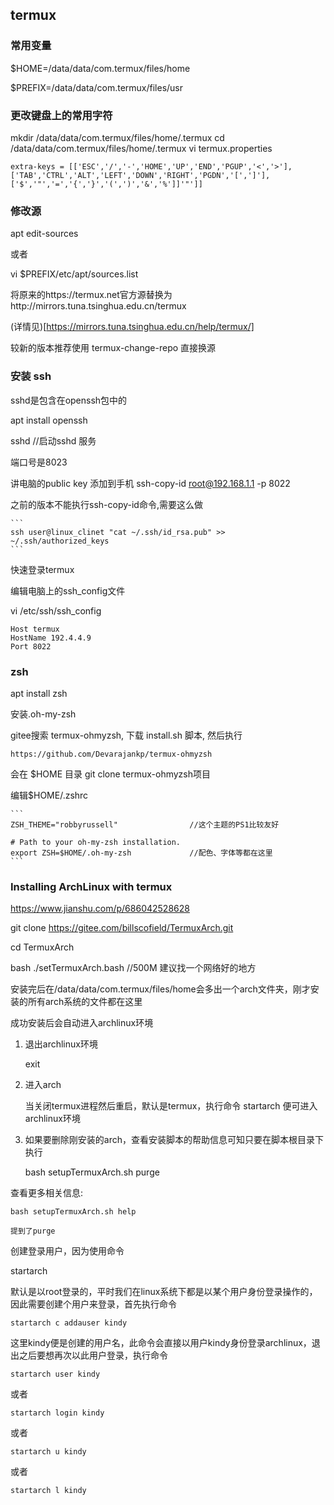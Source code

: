 
## termux

### 常用变量

$HOME=/data/data/com.termux/files/home

$PREFIX=/data/data/com.termux/files/usr


### 更改键盘上的常用字符

mkdir /data/data/com.termux/files/home/.termux
cd /data/data/com.termux/files/home/.termux
vi termux.properties

```
extra-keys = [['ESC','/','-','HOME','UP','END','PGUP','<','>'],['TAB','CTRL','ALT','LEFT','DOWN','RIGHT','PGDN','[',']'],['$','"','=','{','}','(',')','&','%']]'"']]

```

### 修改源

apt edit-sources

或者 

vi $PREFIX/etc/apt/sources.list

将原来的https://termux.net官方源替换为http://mirrors.tuna.tsinghua.edu.cn/termux


(详情见)[https://mirrors.tuna.tsinghua.edu.cn/help/termux/]

较新的版本推荐使用 termux-change-repo 直接换源


### 安装 ssh 

sshd是包含在openssh包中的

apt install openssh

sshd                //启动sshd 服务

端口号是8023


讲电脑的public key 添加到手机
ssh-copy-id root@192.168.1.1 -p 8022



之前的版本不能执行ssh-copy-id命令,需要这么做

    ```
    ssh user@linux_clinet "cat ~/.ssh/id_rsa.pub" >> ~/.ssh/authorized_keys
    ```

快速登录termux

编辑电脑上的ssh_config文件

vi /etc/ssh/ssh_config

```
Host termux
HostName 192.4.4.9
Port 8022
```



### zsh

apt install zsh

安装.oh-my-zsh

gitee搜索 termux-ohmyzsh, 下载 install.sh 脚本, 然后执行

    https://github.com/Devarajankp/termux-ohmyzsh

会在 $HOME 目录 git clone termux-ohmyzsh项目

编辑$HOME/.zshrc

    ```
    ZSH_THEME="robbyrussell"                //这个主题的PS1比较友好

    # Path to your oh-my-zsh installation.
    export ZSH=$HOME/.oh-my-zsh             //配色、字体等都在这里
    ```




### Installing ArchLinux with termux

https://www.jianshu.com/p/686042528628


git clone https://gitee.com/billscofield/TermuxArch.git

cd TermuxArch

bash ./setTermuxArch.bash   //500M 建议找一个网络好的地方

安装完后在/data/data/com.termux/files/home会多出一个arch文件夹，刚才安装的所有arch系统的文件都在这里

成功安装后会自动进入archlinux环境

1. 退出archlinux环境
    
    exit

1. 进入arch
    
    当关闭termux进程然后重启，默认是termux，执行命令 startarch 便可进入archlinux环境

1. 如果要删除刚安装的arch，查看安装脚本的帮助信息可知只要在脚本根目录下执行

    bash setupTermuxArch.sh purge

查看更多相关信息:

    bash setupTermuxArch.sh help

    提到了purge



创建登录用户，因为使用命令

startarch

默认是以root登录的，平时我们在linux系统下都是以某个用户身份登录操作的，因此需要创建个用户来登录，首先执行命令

    startarch c addauser kindy

这里kindy便是创建的用户名，此命令会直接以用户kindy身份登录archlinux，退出之后要想再次以此用户登录，执行命令

    startarch user kindy

或者

    startarch login kindy

或者

    startarch u kindy

或者

    startarch l kindy

